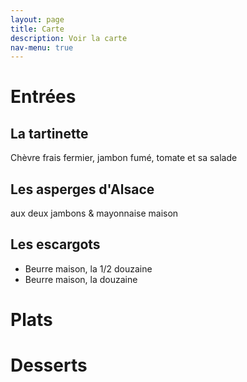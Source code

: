 ```yaml
---
layout: page
title: Carte
description: Voir la carte
nav-menu: true
---
```


# Entrées

## La tartinette
Chèvre frais fermier, jambon fumé, tomate et sa salade


## Les asperges d'Alsace
aux deux jambons & mayonnaise maison

## Les escargots
 - Beurre maison, la 1/2 douzaine
 - Beurre maison, la douzaine

# Plats


# Desserts